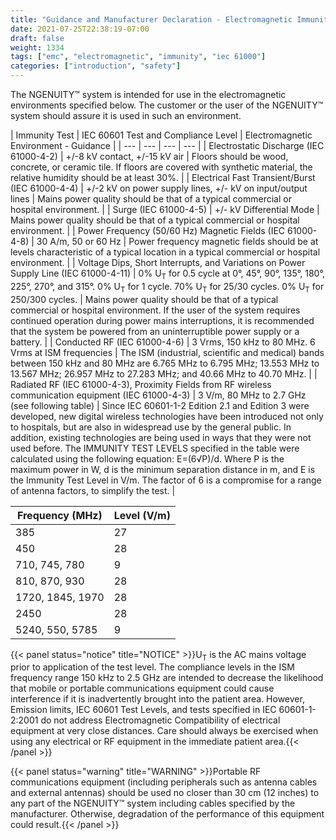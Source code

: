 ```yaml
---
title: "Guidance and Manufacturer Declaration - Electromagnetic Immunity"
date: 2021-07-25T22:38:19-07:00
draft: false
weight: 1334
tags: ["emc", "electromagnetic", "immunity", "iec 61000"]
categories: ["introduction", "safety"]
---
```


The NGENUITY&trade; system is intended for use in the electromagnetic environments specified below. The customer or the user of the NGENUITY&trade; system should assure it is used in such an environment.

| Immunity Test | IEC 60601 Test and Compliance Level | Electromagnetic Environment - Guidance |
| --- | --- | --- | --- |
| Electrostatic Discharge (IEC 61000-4-2) | +/-8 kV contact, +/-15 kV air | Floors should be wood, concrete, or ceramic tile. If floors are covered with synthetic material, the relative humidity should be at least 30%. |
| Electrical Fast Transient/Burst (IEC 61000-4-4) | +/-2 kV on power supply lines, +/- kV on input/output lines | Mains power quality should be that of a typical commercial or hospital environment. |
| Surge (IEC 61000-4-5) | +/- kV Differential Mode | Mains power quality should be that of a typical commercial or hospital environment. |
| Power Frequency (50/60 Hz) Magnetic Fields (IEC 61000-4-8) | 30 A/m, 50 or 60 Hz | Power frequency magnetic fields should be at levels characteristic of a typical location in a typical commercial or hospital environment. |
| Voltage Dips, Short Interrupts, and Variations on Power Supply Line (IEC 61000-4-11) | 0% U<sub>T</sub> for 0.5 cycle at 0&deg;, 45&deg;, 90&deg;, 135&deg;, 180&deg;, 225&deg;, 270&deg;, and 315&deg;. 0% U<sub>T</sub> for 1 cycle. 70% U<sub>T</sub> for 25/30 cycles. 0% U<sub>T</sub> for 250/300 cycles. | Mains power quality should be that of a typical commercial or hospital environment. If the user of the system requires continued operation during power mains interruptions, it is recommended that the system be powered from an uninterruptible power supply or a battery. |
| Conducted RF (IEC 61000-4-6) | 3 Vrms, 150 kHz to 80 MHz. 6 Vrms at ISM frequencies | The ISM (industrial, scientific and medical) bands between 150 kHz and 80 MHz are 6.765 MHz to 6.795 MHz; 13.553 MHz to 13.567 MHz; 26.957
MHz to 27.283 MHz; and 40.66 MHz to 40.70 MHz. |
| Radiated RF (IEC 61000-4-3), Proximity Fields from RF wireless communication equipment (IEC 61000-4-3) | 3 V/m, 80 MHz to 2.7 GHz (see following table) | Since IEC 60601-1-2 Edition 2.1 and Edition 3 were developed, new digital wireless technologies have been introduced not only to hospitals, but are also in widespread use by the general public. In addition, existing technologies are being used in ways that they were not used before. The IMMUNITY TEST LEVELS specified in the table were calculated using the following equation: E=(6√P)/d. Where P is the maximum power in W, d is the minimum separation distance in m, and E is the Immunity Test Level in V/m. The factor of 6 is a compromise for a range of antenna factors, to simplify the test. |

| Frequency (MHz) | Level (V/m) |
| --- | --- |
| 385 | 27 |
| 450 | 28 |
| 710, 745, 780 | 9 |
| 810, 870, 930 | 28 |
| 1720, 1845, 1970 | 28 |
| 2450 | 28 |
| 5240, 550, 5785 | 9 |

{{< panel status="notice" title="NOTICE" >}}U<sub>T</sub> is the AC mains voltage prior to application of the test level. The compliance levels in the ISM frequency range 150 kHz to 2.5 GHz are intended to decrease the likelihood that mobile or portable communications equipment could cause interference if it is inadvertently brought into the patient area. However, Emission limits, IEC 60601 Test Levels, and tests specified in IEC 60601-1-2:2001 do not address Electromagnetic Compatibility of electrical equipment at very close distances. Care should always be exercised when using any electrical or RF equipment in the immediate patient area.{{< /panel >}}

{{< panel status="warning" title="WARNING" >}}Portable RF communications equipment (including peripherals such as antenna cables and external antennas) should be used no closer than 30 cm (12 inches) to any part of the NGENUITY™ system including cables specified by the manufacturer. Otherwise, degradation of the performance of this equipment could result.{{< /panel >}}

